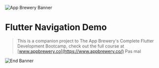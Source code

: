 ![App Brewery Banner](https://github.com/londonappbrewery/Images/blob/master/AppBreweryBanner.png)


# Flutter Navigation Demo


>This is a companion project to The App Brewery's Complete Flutter Development Bootcamp, check out the full course at [www.appbrewery.co](https://www.appbrewery.co/)
Pas mal

![End Banner](https://github.com/londonappbrewery/Images/blob/master/readme-end-banner.png)
